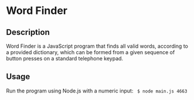 # Word Finder

## Description
Word Finder is a JavaScript program that finds all valid words, according to a provided dictionary, which can be formed from a given sequence of button presses on a standard telephone keypad.

## Usage
Run the program using Node.js with a numeric input:
` $ node main.js 4663`

